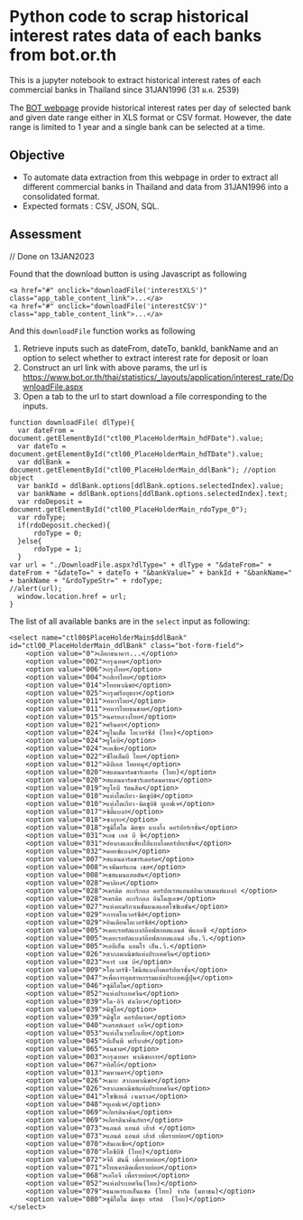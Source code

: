 # Python code to scrap historical interest rates data of each banks from bot.or.th

This is a jupyter notebook to extract historical interest rates of each commercial banks in Thailand since 31JAN1996 (31 ม.ค. 2539)

The [BOT webpage](https://www.bot.or.th/thai/statistics/_layouts/application/interest_rate/in_historical.aspx) provide historical interest rates per day of selected bank and given date range either in XLS format or CSV format. However, the date range is limited to 1 year and a single bank can be selected at a time.

## Objective
- To automate data extraction from this webpage in order to extract all different commercial banks in Thailand and data from 31JAN1996 into a consolidated format.
- Expected formats : CSV, JSON, SQL.

## Assessment
// Done on 13JAN2023

Found that the download button is using Javascript as following

```
<a href="#" onclick="downloadFile('interestXLS')" class="app_table_content_link">...</a>
<a href="#" onclick="downloadFile('interestCSV')" class="app_table_content_link">...</a>
```

And this ```downloadFile``` function works as following

1. Retrieve inputs such as dateFrom, dateTo, bankId, bankName and an option to select whether to extract interest rate for deposit or loan
2. Construct an url link with above params, the url is https://www.bot.or.th/thai/statistics/_layouts/application/interest_rate/DownloadFile.aspx
4. Open a tab to the url to start download a file corresponding to the inputs.

```
function downloadFile( dlType){
  var dateFrom = document.getElementById("ctl00_PlaceHolderMain_hdFDate").value;
  var dateTo = document.getElementById("ctl00_PlaceHolderMain_hdTDate").value;
  var ddlBank = document.getElementById("ctl00_PlaceHolderMain_ddlBank"); //option object
  var bankId = ddlBank.options[ddlBank.options.selectedIndex].value;
  var bankName = ddlBank.options[ddlBank.options.selectedIndex].text;
  var rdoDeposit = document.getElementById("ctl00_PlaceHolderMain_rdoType_0");
  var rdoType;
  if(rdoDeposit.checked){
      rdoType = 0;
  }else{
      rdoType = 1;
  }
var url = "./DownloadFile.aspx?dlType=" + dlType + "&dateFrom=" + dateFrom + "&dateTo=" + dateTo + "&bankValue=" + bankId + "&bankName=" + bankName + "&rdoTypeStr=" + rdoType;
//alert(url);
  window.location.href = url;
}
```

The list of all available banks are in the ```select``` input as following:

```
<select name="ctl00$PlaceHolderMain$ddlBank" id="ctl00_PlaceHolderMain_ddlBank" class="bot-form-field">
	<option value="0">เลือกธนาคาร...</option>
	<option value="002">กรุงเทพ</option>
	<option value="006">กรุงไทย</option>
	<option value="004">กสิกรไทย</option>
	<option value="014">ไทยพาณิชย์</option>
	<option value="025">กรุงศรีอยุธยา</option>
	<option value="011">ทหารไทย</option>
	<option value="011">ทหารไทยธนชาต</option>
	<option value="015">นครหลวงไทย</option>
	<option value="021">ศรีนคร</option>
	<option value="024">ยูไนเต็ด โอเวอร์ซีส์ (ไทย)</option>
	<option value="024">ยูโอบี</option>
	<option value="024">เอเชีย</option>
	<option value="022">ซีไอเอ็มบี ไทย</option>
	<option value="012">ดีบีเอส ไทยทนุ</option>
	<option value="020">สแตนดาร์ดชาร์เตอร์ด (ไทย)</option>
	<option value="020">สแตนดาร์ดชาร์เตอร์ดนครธน</option>
	<option value="019">ยูโอบี รัตนสิน</option>
	<option value="010">แห่งโตเกียว-มิตซูบิชิ</option>
	<option value="010">แห่งโตเกียว-มิตซูบิชิ ยูเอฟเจ</option>
	<option value="017">ซิตี้แบงก์</option>
	<option value="018">ซากุระ</option>
	<option value="018">ซูมิโตโม มิตซุย แบงกิ้ง คอร์ปอร์เรชั่น</option>
	<option value="031">เอช เอส บี ซี</option>
	<option value="031">ฮ่องกงและเซี่ยงไฮ้แบงกิ้งคอร์ปอเรชั่น</option>
	<option value="032">ดอยซ์แบงก์</option>
	<option value="007">สแตนดาร์ดชาร์เตอร์ด</option>
	<option value="008">เจพีมอร์แกน เชส</option>
	<option value="008">เชสแมนแฮตตัน</option>
	<option value="028">คาลิยง</option>
	<option value="028">เครดิต อะกริกอล คอร์ปอเรทแอนด์อินเวสเมนท์แบงก์ </option>
	<option value="028">เครดิต อะกริกอล อินโดสุเอซ</option>
	<option value="027">แห่งอเมริกาเนชั่นแนลแอสโซซิเอชั่น</option>
	<option value="029">ภารตโอเวอร์ซีส์</option>
	<option value="029">อินเดียนโอเวอร์ซีส์</option>
	<option value="005">เดอะรอยัลแบงก์อ๊อฟสกอตแลนด์ พีแอลซี </option>
	<option value="005">เดอะรอยัลแบงก์อ๊อฟสกอตแลนด์ เอ็น.วี.</option>
	<option value="005">เอบีเอ็น แอมโร เอ็น.วี.</option>
	<option value="026">สากลพาณิชย์แห่งประเทศจีน</option>
	<option value="023">อาร์ เอช บี</option>
	<option value="009">โอเวอร์ซี-ไชนิสแบงกิ้งคอร์ปอเรชั่น</option>
	<option value="047">เพื่อการอุตสาหกรรมแห่งประเทศญี่ปุ่น</option>
	<option value="046">ซูมิโตโม</option>
	<option value="052">แห่งประเทศจีน</option>
	<option value="039">ได-อิจิ คังเงียว</option>
	<option value="039">มิซูโฮ</option>
	<option value="039">มิซูโฮ คอร์ปอเรต</option>
	<option value="040">เดรสต์เนอร์ เอจี</option>
	<option value="053">แห่งโนวาสโกเทีย</option>
	<option value="045">บีเอ็นพี พารีบาส์</option>
	<option value="065">ธนชาต</option>
	<option value="003">กรุงเทพฯ พาณิชยการ</option>
	<option value="067">ทิสโก้</option>
	<option value="013">มหานคร</option>
	<option value="026">เมกะ สากลพาณิชย์</option>
	<option value="026">สากลพาณิชย์แห่งประเทศจีน</option>
	<option value="041">โซซิเยเต้ เจเนราล</option>
	<option value="048">ยูเอฟเจ</option>
	<option value="069">เกียรตินาคิน</option>
	<option value="069">เกียรตินาคินภัทร</option>
	<option value="073">แลนด์ แอนด์ เฮ้าส์ </option>
	<option value="073">แลนด์ แอนด์ เฮ้าส์ เพื่อรายย่อย</option>
	<option value="070">สินเอเซีย</option>
	<option value="070">ไอซีบีซี (ไทย)</option>
	<option value="072">จีอี มันนี่ เพื่อรายย่อย</option>
	<option value="071">ไทยเครดิตเพื่อรายย่อย</option>
	<option value="068">เอไอจี เพื่อรายย่อย</option>
	<option value="052">แห่งประเทศจีน(ไทย)</option>
	<option value="079">ธนาคารเอเอ็นแซด (ไทย) จำกัด (มหาชน)</option>
	<option value="080">ซูมิโตโม มิตซุย ทรัสต์  (ไทย)</option>
</select>
```

## 
